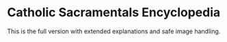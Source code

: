 # Catholic Sacramentals Encyclopedia

This is the full version with extended explanations and safe image handling.

